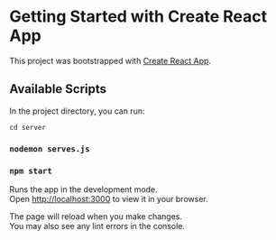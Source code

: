 # Getting Started with Create React App

This project was bootstrapped with [Create React App](https://github.com/facebook/create-react-app).

## Available Scripts

In the project directory, you can run:

    cd server
    
### `nodemon serves.js`
### `npm start`

Runs the app in the development mode.\
Open [http://localhost:3000](http://localhost:3000) to view it in your browser.

The page will reload when you make changes.\
You may also see any lint errors in the console.



